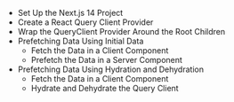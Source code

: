 - Set Up the Next.js 14 Project
- Create a React Query Client Provider
- Wrap the QueryClient Provider Around the Root Children
- Prefetching Data Using Initial Data
  - Fetch the Data in a Client Component
  - Prefetch the Data in a Server Component
- Prefetching Data Using Hydration and Dehydration
  - Fetch the Data in a Client Component
  - Hydrate and Dehydrate the Query Client
